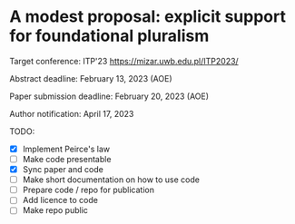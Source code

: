# A modest proposal: explicit support for foundational pluralism

Target conference: ITP'23 https://mizar.uwb.edu.pl/ITP2023/

Abstract deadline: February 13, 2023 (AOE)

Paper submission deadline: February 20, 2023 (AOE)

Author notification: April 17, 2023

TODO:

- [X] Implement Peirce's law
- [ ] Make code presentable 
- [X] Sync paper and code
- [ ] Make short documentation on how to use code
- [ ] Prepare code / repo for publication
- [ ] Add licence to code
- [ ] Make repo public
